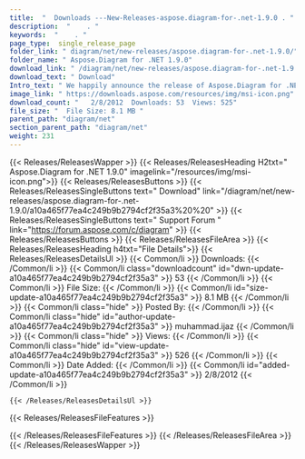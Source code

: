 ```yaml
---
title:  "  Downloads ---New-Releases-aspose.diagram-for-.net-1.9.0 . " 
description:  "    . " 
keywords:  "    . " 
page_type:  single_release_page
folder_link: " diagram/net/new-releases/aspose.diagram-for-.net-1.9.0/"
folder_name: " Aspose.Diagram for .NET 1.9.0"
download_link: " /diagram/net/new-releases/aspose.diagram-for-.net-1.9.0/a10a465f77ea4c249b9b2794cf2f35a3"
download_text: " Download"
Intro_text: " We happily announce the release of Aspose.Diagram for .NET 1.9.0. This release i..."
image_link: " https://downloads.aspose.com/resources/img/msi-icon.png"
download_count: "   2/8/2012  Downloads: 53  Views: 525"
file_size: "  File Size: 8.1 MB "
parent_path: "diagram/net"
section_parent_path: "diagram/net"
weight: 231 
---
```


{{< Releases/ReleasesWapper >}}
  {{< Releases/ReleasesHeading H2txt=" Aspose.Diagram for .NET 1.9.0" imagelink="/resources/img/msi-icon.png">}}
  {{< Releases/ReleasesButtons >}}
    {{< Releases/ReleasesSingleButtons text=" Download" link="/diagram/net/new-releases/aspose.diagram-for-.net-1.9.0/a10a465f77ea4c249b9b2794cf2f35a3%20%20" >}}
    {{< Releases/ReleasesSingleButtons text=" Support Forum " link="https://forum.aspose.com/c/diagram" >}}
  {{< Releases/ReleasesButtons >}}
  {{< Releases/ReleasesFileArea >}}
    {{< Releases/ReleasesHeading h4txt="File Details">}}
    {{< Releases/ReleasesDetailsUl >}}
            {{< Common/li  >}} Downloads: {{< /Common/li >}} 
      {{< Common/li class="downloadcount" id="dwn-update-a10a465f77ea4c249b9b2794cf2f35a3" >}} 53 {{< /Common/li >}} 
      {{< Common/li  >}} File Size: {{< /Common/li >}} 
      {{< Common/li id="size-update-a10a465f77ea4c249b9b2794cf2f35a3" >}} 8.1 MB {{< /Common/li >}} 
      {{< Common/li  class="hide" >}} Posted By: {{< /Common/li >}} 
      {{< Common/li class="hide" id="author-update-a10a465f77ea4c249b9b2794cf2f35a3" >}} muhammad.ijaz {{< /Common/li >}} 
      {{< Common/li class="hide"  >}} Views: {{< /Common/li >}} 
      {{< Common/li class="hide" id="view-update-a10a465f77ea4c249b9b2794cf2f35a3" >}} 526 {{< /Common/li >}} 
      {{< Common/li  >}} Date Added: {{< /Common/li >}} 
      {{< Common/li id="added-update-a10a465f77ea4c249b9b2794cf2f35a3" >}} 2/8/2012 {{< /Common/li >}} 

    {{< /Releases/ReleasesDetailsUl >}}

  {{< Releases/ReleasesFileFeatures >}}
      
  {{< /Releases/ReleasesFileFeatures >}}
 {{< /Releases/ReleasesFileArea >}}
{{< /Releases/ReleasesWapper >}}


